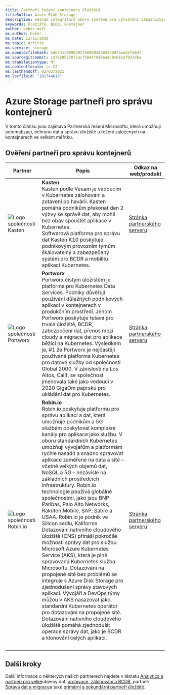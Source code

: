```yaml
---
title: Partneři řešení kontejneru úložiště
titleSuffix: Azure Blob Storage
description: Seznam integrátorů oboru systému pro vytváření zákaznických řešení pro kontejner s Azure Storage
keywords: Úložiště, BLOB, kontejner
author: beber-msft
ms.author: beber
ms.date: 12/11/2020
ms.topic: article
ms.service: storage
ms.openlocfilehash: 5d6741c0890392fe896038a82e2b97aae25fe9df
ms.sourcegitcommit: c27a20b278f2ac758447418ea4c8c61e27927d6a
ms.translationtype: MT
ms.contentlocale: cs-CZ
ms.lasthandoff: 03/03/2021
ms.locfileid: "101744612"
---
```

# <a name="azure-storage-container-management-partners"></a>Azure Storage partneři pro správu kontejnerů

V tomto článku jsou zajímavá Partnerská řešení Microsoftu, která umožňují automatizaci, ochranu dat a správu úložiště u řešení založených na kontejnerech ve velkém měřítku.

## <a name="verified-container-management-partners"></a>Ověření partneři pro správu kontejnerů
| Partner | Popis | Odkaz na web/produkt |
| ------- | ----------- | -------------------- |
| ![Logo společnosti Kasten](./media/kasten-logo.png) |**Kasten**<br>Kasten podle Veeam je vedoucím v Kubernetes zálohování a zotavení po havárii. Kasten pomáhá podnikům překonat den 2 výzvy ke správě dat, aby mohli bez obav spouštět aplikace v Kubernetes.<br>Softwarová platforma pro správu dat Kasten K10 poskytuje podnikovým provozním týmům škálovatelný a zabezpečený systém pro BCDR a mobilitu aplikací Kubernetes.|[Stránka partnerského serveru](https://docs.kasten.io/latest/install/azure/azure.html)|
| ![Logo společnosti Portworx](./media/portworx-logo.png) |**Portworx**<br>Portworx čistým úložištěm je platforma pro Kubernetes Data Services. Podniky důvěřují používání důležitých podnikových aplikací v kontejnerech v produkčním prostředí. Jenom Portworx poskytuje řešení pro trvalé úložiště, BCDR, zabezpečení dat, přenos mezi cloudy a migrace dat pro aplikace běžící na Kubernetes. Výsledkem je, #1 že Portworx je nejčastěji používaná platforma Kubernetes pro datové služby od společnosti Global 2000. V závislosti na Los Altos, Calif, se společnost jmenovala také jako vedoucí v 2020 GigaOm paprsku pro ukládání dat pro Kubernetes. |[Stránka partnerského serveru](https://portworx.com/azure/)|
| ![Logo společnosti <n/>Robin.io](./media/robin-logo.png) |**<n/>Robin.io**<br><n/>Robin.io poskytuje platformu pro správu aplikací a dat, která umožňuje podnikům a 5G službám poskytovat komplexní kanály pro aplikace jako službu. V oboru standardních Kubernetes umožňují vývojářům a platformám rychle nasadit a snadno spravovat aplikace zaměřené na data a sítě – včetně velkých objemů dat, NoSQL a 5G – nezávisle na základních prostředcích infrastruktury. <n/>Robin.io technologie používá globálně společnostmi, jako jsou BNP Paribas, Palo Alto Networks, Rakuten Mobile, SAP, Sabre a USAA. <n/>Robin.io je podnik ve Silicon sedlu, Kalifornie <br> Dotazování nativního cloudového úložiště (CNS) přináší pokročilé možnosti správy dat pro službu Microsoft Azure Kubernetes Service (AKS), která je plně spravovaná Kubernetes služba Microsoftu. Dotazování na propojené sítě bez problémů se integruje s Azure Disk Storage pro zjednodušení správy stavových aplikací. Vývojáři a DevOps týmy můžou v AKS nasazovat jako standardní Kubernetes operátor pro dotazování na propojené sítě. Dotazování nativního cloudového úložiště pomáhá zjednodušit operace správy dat, jako je BCDR a klonování celých aplikací. |[Stránka partnerského serveru](https://robin.io/robin-cloud-native-storage-for-microsoft-aks/)|<br>|
|<br>|

## <a name="next-steps"></a>Další kroky
Další informace o některých našich partnerech najdete v tématu [Analytics a partneři pro velké](..\analytics\partner-overview.md)objemy dat, [archivace, zálohování a BCDR](..\backup-archive-disaster-recovery\partner-overview.md), partneři [Správa dat a migrace](..\data-management\partner-overview.md)a také [primární a sekundární partneři úložiště](..\primary-secondary-storage\partner-overview.md).



